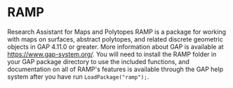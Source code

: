 # RAMP
Research Assistant for Maps and Polytopes
RAMP is a package for working with maps on surfaces, abstract polytopes, and related discrete geometric objects in GAP 4.11.0 or greater. 
More information about GAP is available at https://www.gap-system.org/.
You will need to install the RAMP folder in your GAP package directory to use the included functions, and documentation on all of RAMP's 
features is available through the GAP help system after you have run `LoadPackage("ramp");`.
